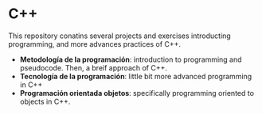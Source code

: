 # C++

This repository conatins several projects and exercises introducting programming, and more advances practices of C++.

* **Metodología de la programación**: introduction to programming and pseudocode. Then, a breif approach of C++.
* **Tecnología de la programación**: little bit more advanced programming in C++ 
* **Programación orientada objetos**: specifically programming oriented to objects in C++.
